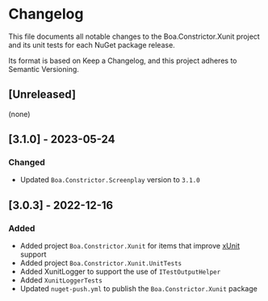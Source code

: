 ﻿# Changelog

This file documents all notable changes to the Boa.Constrictor.Xunit project and its unit tests for each NuGet package release.

Its format is based on Keep a Changelog, and this project adheres to Semantic Versioning.

## [Unreleased]

(none)


## [3.1.0] - 2023-05-24

### Changed

- Updated `Boa.Constrictor.Screenplay` version to `3.1.0`


## [3.0.3] - 2022-12-16

### Added

- Added project `Boa.Constrictor.Xunit` for items that improve [xUnit](https://xunit.net/) support
- Added project `Boa.Constrictor.Xunit.UnitTests`
- Added XunitLogger to support the use of `ITestOutputHelper`
- Added `XunitLoggerTests`
- Updated `nuget-push.yml` to publish the `Boa.Constrictor.Xunit` package
